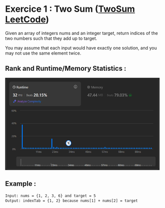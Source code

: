 # Exercice 1 : Two Sum ([TwoSum LeetCode](https://leetcode.com/problems/two-sum/description/))

Given an array of integers nums and an integer target, return indices of the two numbers such that they add up to target.

You may assume that each input would have exactly one solution, and you may not use the same element twice.

## Rank and Runtime/Memory Statistics :  

<img src="../../assets/TwoSum.png" alt="Runtime and Memory Statistics" width="500" height="300"/>

## Example : 

    Input: nums = {1, 2, 3, 6} and target = 5 
    Output: indexTab = {1, 2} because nums[1] + nums[2] = target 
